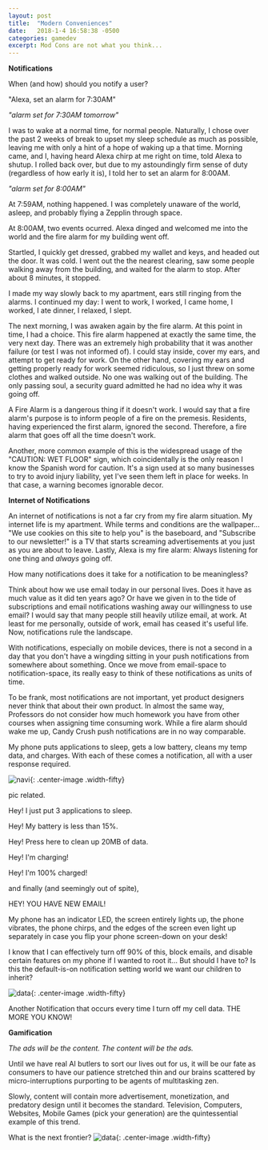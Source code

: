 ```yaml
---
layout: post
title:  "Modern Conveniences"
date:   2018-1-4 16:58:38 -0500
categories: gamedev
excerpt: Mod Cons are not what you think...
---
```


**Notifications**

When (and how) should you notify a user?

"Alexa, set an alarm for 7:30AM"

*"alarm set for 7:30AM tomorrow"*

I was to wake at a normal time, for normal people. Naturally, I chose over the past 2 weeks of break to upset my sleep schedule as much as possible, leaving me with only a hint of a hope of waking up a that time. Morning came, and I, having heard Alexa chirp at me right on time, told Alexa to shutup. I rolled back over, but due to my astoundingly firm sense of duty (regardless of how early it is), I told her to set an alarm for 8:00AM.

*"alarm set for 8:00AM"*

At 7:59AM, nothing happened. I was completely unaware of the world, asleep, and probably flying a Zepplin through space.

At 8:00AM, two events ocurred. Alexa dinged and welcomed me into the world and the fire alarm for my building went off.

Startled, I quickly get dressed, grabbed my wallet and keys, and headed out the door. It was cold. I went out the the nearest clearing, saw some people walking away from the building, and waited for the alarm to stop. After about 8 minutes, it stopped.

I made my way slowly back to my apartment, ears still ringing from the alarms. I continued my day: I went to work, I worked, I came home, I worked, I ate dinner, I relaxed, I slept.

The next morning, I was awaken again by the fire alarm. At this point in time, I had a choice. This fire alarm happened at exactly the same time, the very next day. There was an extremely high probability that it was another failure (or test I was not informed of). I could stay inside, cover my ears, and attempt to get ready for work. On the other hand, covering my ears and getting properly ready for work seemed ridiculous, so I just threw on some clothes and walked outside. No one was walking out of the building. The only passing soul, a security guard admitted he had no idea why it was going off.

A Fire Alarm is a dangerous thing if it doesn't work.
I would say that a fire alarm's purpose is to inform people of a fire on the premesis. Residents, having experienced the first alarm, ignored the second. Therefore, a fire alarm that goes off all the time doesn't work.

Another, more common example of this is the widespread usage of the "CAUTION: WET FLOOR" sign, which coincidentally is the only reason I know the Spanish word for caution. It's a sign used at so many businesses to try to avoid injury liability, yet I've seen them left in place for weeks. In that case, a warning becomes ignorable decor.


**Internet of Notifications**

An internet of notifications is not a far cry from my fire alarm situation. My internet life is my apartment. While terms and conditions are the wallpaper... "We use cookies on this site to help you" is the baseboard, and "Subscribe to our newsletter!" is a TV that starts screaming advertisements at you just as you are about to leave. Lastly, Alexa is my fire alarm: Always listening for one thing and *always* going off.

How many notifications does it take for a notification to be meaningless?

Think about how we use email today in our personal lives. Does it have as much value as it did ten years ago? Or have we given in to the tide of subscriptions and email notifications washing away our willingness to use email?
I would say that many people still heavily utilize email, at work. At least for me personally, outside of work, email has ceased it's useful life. Now, notifications rule the landscape.

With notifications, especially on mobile devices, there is not a second in a day that you don't have a wingding sitting in your push notifications from somewhere about something. Once we move from email-space to notification-space, its really easy to think of these notifications as units of time.  

To be frank, most notifications are not important, yet product designers never think that about their own product. In almost the same way, Professors do not consider how much homework you have from other courses when assigning time consuming work. While a fire alarm should wake me up, Candy Crush push notifications are in no way comparable.

My phone puts applications to sleep, gets a low battery, cleans my temp data, and charges. With each of these comes a notification, all with a user response required.

![navi]({{site.url}}/assets/gamedev/navi.jpg){: .center-image .width-fifty}

pic related.

Hey! I just put 3 applications to sleep.

Hey! My battery is less than 15%.

Hey! Press here to clean up 20MB of data.

Hey! I'm charging!

Hey! I'm 100% charged!

and finally (and seemingly out of spite),

HEY! YOU HAVE NEW EMAIL!

My phone has an indicator LED, the screen entirely lights up, the phone vibrates, the phone chirps, and the edges of the screen even light up separately in case you flip your phone screen-down on your desk!

I know that I can effectively turn off 90% of this, block emails, and disable certain features on my phone if I wanted to root it... But should I have to? Is this the default-is-on notification setting world we want our children to inherit?

![data]({{site.url}}/assets/gamedev/data_not.png){: .center-image .width-fifty}

Another Notification that occurs every time I turn off my cell data. THE MORE YOU KNOW!


**Gamification**

*The ads will be the content.
The content will be the ads.*

Until we have real AI butlers to sort our lives out for us, it will be our fate as consumers to have our patience stretched thin and our brains scattered by micro-interruptions purporting to be agents of multitasking zen.

Slowly, content will contain more advertisement, monetization, and predatory design until it becomes the standard. Television, Computers, Websites, Mobile Games (pick your generation) are the quintessential example of this trend.

What is the next frontier?
![data]({{site.url}}/assets/gamedev/spider.png){: .center-image .width-fifty}
